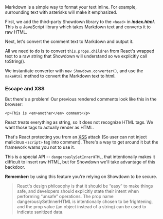Markdown is a simple way to format your text inline. For example, surrounding text with asterisks will make it emphasized.

First, we add the third-party Showdown library to the `<head>` in ***index.html***. This is a JavaScript library which takes Markdown text and converts it to raw HTML. 

Next, let's convert the comment text to Markdown and output it.

All we need to do is to convert `this.props.children` from React's wrapped text to a raw string that Showdown will understand so we explicitly call toString().

We instantiate converter with `new Showdown.converter()`, and use the `makeHtml` method to convert the Markdown text to html.

### Escape and XSS

But there's a problem! Our previous rendered comments look like this in the browser: 

```
<p>This is <em>another</em> comment</p>
```

React treats everything as string, so it does not recognize HTML tags. We want those tags to actually render as HTML.

That's React protecting you from an <a href="http://en.wikipedia.org/wiki/Cross-site_scripting" target="_blank">XSS</a> attack 
(So user can not inject malicious `<script>` tag into comment). There's a way to get around it but the framework warns you not to use it.

This is a special API -- `dangerouslySetInnerHTML`, that intentionally makes it difficult to insert raw HTML, but for Showdown we'll take advantage of this backdoor.

**Remember:** by using this feature you're relying on Showdown to be secure.

> React's design philosophy is that it should be “easy” to make things safe, and developers should explicitly state their intent when performing “unsafe” operations. 
The prop name dangerouslySetInnerHTML is intentionally chosen to be frightening, and the prop value (an object instead of a string) can be used to indicate sanitized data.

